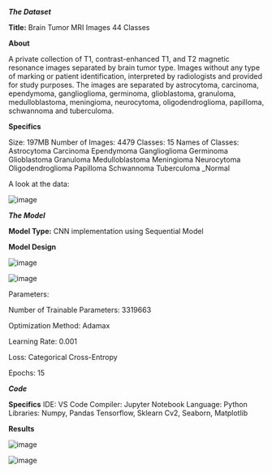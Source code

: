 
_**The Dataset**_

**Title:** 
Brain Tumor MRI Images 44 Classes


**About**

A private collection of T1, contrast-enhanced T1, and T2 magnetic resonance images separated by brain tumor type. 
Images without any type of marking or patient identification, interpreted by radiologists and provided for study purposes. 
The images are separated by astrocytoma, carcinoma, ependymoma, ganglioglioma, germinoma, glioblastoma, granuloma, medulloblastoma, meningioma, neurocytoma, oligodendroglioma, papilloma, schwannoma and tuberculoma.


**Specifics**

Size: 197MB
Number of Images: 4479
Classes: 15
Names of Classes:
Astrocytoma
Carcinoma
Ependymoma
Ganglioglioma
Germinoma
Glioblastoma
Granuloma
Medulloblastoma
Meningioma
Neurocytoma
Oligodendroglioma
Papilloma
Schwannoma 
Tuberculoma
_Normal

A look at the data:

![image](https://github.com/SyedAnser/Brain-Tumor-MRI-Image-Classification-Using-CNN/assets/113206580/342bf231-f72a-4729-904b-1deaaed1d429)



**_The Model_**

**Model Type:**
CNN implementation using Sequential Model

**Model Design**

![image](https://github.com/SyedAnser/Brain-Tumor-MRI-Image-Classification-Using-CNN/assets/113206580/0771543c-cfe9-484d-b1ea-19fccd127c60)

![image](https://github.com/SyedAnser/Brain-Tumor-MRI-Image-Classification-Using-CNN/assets/113206580/09795845-26f5-4acc-aaa8-7fe6456ec867)




Parameters:

Number of Trainable Parameters: 3319663

Optimization Method: Adamax

Learning Rate: 0.001

Loss: Categorical Cross-Entropy

Epochs: 15



_**Code**_


**Specifics**
IDE: VS Code
Compiler: Jupyter Notebook
Language: Python
Libraries:
Numpy, Pandas
Tensorflow, Sklearn
Cv2, Seaborn, Matplotlib



**Results**

![image](https://github.com/SyedAnser/Brain-Tumor-MRI-Image-Classification-Using-CNN/assets/113206580/e5112c68-2099-4208-b3e6-efe2cbd2add2)


![image](https://github.com/SyedAnser/Brain-Tumor-MRI-Image-Classification-Using-CNN/assets/113206580/600a3a6e-af1e-4510-b30f-4add4ebd7821)
